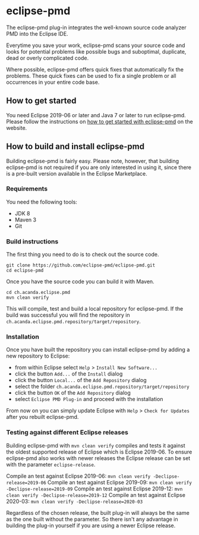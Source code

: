 # eclipse-pmd
The eclipse-pmd plug-in integrates the well-known source code analyzer PMD into the Eclipse IDE.

Everytime you save your work, eclipse-pmd scans your source code and looks for potential problems like possible bugs and suboptimal, duplicate, dead or overly complicated code.

Where possible, eclipse-pmd offers quick fixes that automatically fix the problems. These quick fixes can be used to fix a single problem or all occurrences in your entire code base.

## How to get started
You need Eclipse 2019-06 or later and Java 7 or later to run eclipse-pmd. Please follow the instructions on [how to get started with eclipse-pmd](http://acanda.github.io/eclipse-pmd/getting-started.html) on the website.

## How to build and install eclipse-pmd
Building eclipse-pmd is fairly easy. Please note, however, that building eclipse-pmd is not required if you are only interested in using it, since there is a pre-built version available in the Eclipse Marketplace.

### Requirements
You need the following tools:

* JDK 8
* Maven 3
* Git

### Build instructions
The first thing you need to do is to check out the source code.

```
git clone https://github.com/eclipse-pmd/eclipse-pmd.git
cd eclipse-pmd
```

Once you have the source code you can build it with Maven.

```
cd ch.acanda.eclipse.pmd
mvn clean verify
```

This will compile, test and build a local repository for eclipse-pmd.
If the build was successful you will find the repository in `ch.acanda.eclipse.pmd.repository/target/repository`.

### Installation
Once you have built the repository you can install eclipse-pmd by adding a new repository to Eclipse: 

* from within Eclipse select `Help` > `Install New Software...`
* click the button `Add...` of the `Install` dialog
* click the button `Local...` of the `Add Repository` dialog 
* select the folder `ch.acanda.eclipse.pmd.repository/target/repository`
* click the button `OK` of the `Add Repository` dialog
* select `Eclipse PMD Plug-in` and proceed with the installation

From now on you can simply update Eclipse with `Help` > `Check for Updates` after you rebuilt eclipse-pmd.

### Testing against different Eclipse releases
Building eclipse-pmd with `mvn clean verify` compiles and tests it against the oldest supported release of Eclipse which is Eclipse 2019-06. To ensure eclipse-pmd also works with newer releases the Eclipse release can be set with the parameter `eclipse-release`.

Compile an test against Eclipse 2019-06: `mvn clean verify -Declipse-release=2019-06`
Compile an test against Eclipse 2019-09: `mvn clean verify -Declipse-release=2019-09`
Compile an test against Eclipse 2019-12: `mvn clean verify -Declipse-release=2019-12`
Compile an test against Eclipse 2020-03: `mvn clean verify -Declipse-release=2020-03`

Regardless of the chosen release, the built plug-in will always be the same as the one built without the parameter. So there isn't any advantage in building the plug-in yourself if you are using a newer Eclipse release.
